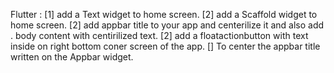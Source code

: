 Flutter :
[1] add a Text widget to home screen.
[2] add a Scaffold widget to home screen.
[2] add appbar title to your app and centerilize it and also add .
body content with centirilized text.
[2] add a floatactionbutton with text inside on right bottom 
coner screen of the app.
[] To center the appbar title written on the Appbar widget.

